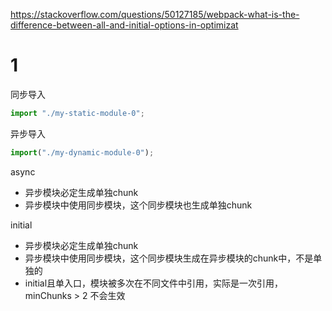 https://stackoverflow.com/questions/50127185/webpack-what-is-the-difference-between-all-and-initial-options-in-optimizat

# 1

同步导入

``` js
import "./my-static-module-0";
```

异步导入
```js
import("./my-dynamic-module-0");
```

async
- 异步模块必定生成单独chunk
- 异步模块中使用同步模块，这个同步模块也生成单独chunk

initial
- 异步模块必定生成单独chunk
- 异步模块中使用同步模块，这个同步模块生成在异步模块的chunk中，不是单独的
- initial且单入口，模块被多次在不同文件中引用，实际是一次引用，minChunks > 2 不会生效